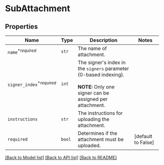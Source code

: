 # SubAttachment



## Properties

| Name | Type | Description | Notes |
| ---- | ---- | ----------- | ----- |
| `name`<sup>*_required_</sup> | ```str``` |  The name of attachment.  |  |
| `signer_index`<sup>*_required_</sup> | ```int``` |  The signer&#39;s index in the `signers` parameter (0-based indexing).<br><br>**NOTE:** Only one signer can be assigned per attachment.  |  |
| `instructions` | ```str``` |  The instructions for uploading the attachment.  |  |
| `required` | ```bool``` |  Determines if the attachment must be uploaded.  |  [default to False] |


[[Back to Model list]](../README.md#documentation-for-models) [[Back to API list]](../README.md#documentation-for-api-endpoints) [[Back to README]](../README.md)


